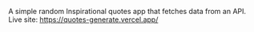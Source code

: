 A simple random Inspirational quotes app that fetches data from an API.
Live site: https://quotes-generate.vercel.app/
